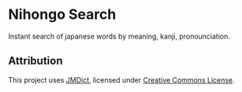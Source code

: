 # Nihongo Search

Instant search of japanese words by meaning, kanji, pronounciation.

## Attribution

This project uses [JMDict](https://www.edrdg.org/jmdict/j_jmdict.html), licensed under [Creative Commons License](https://creativecommons.org/licenses/). 
